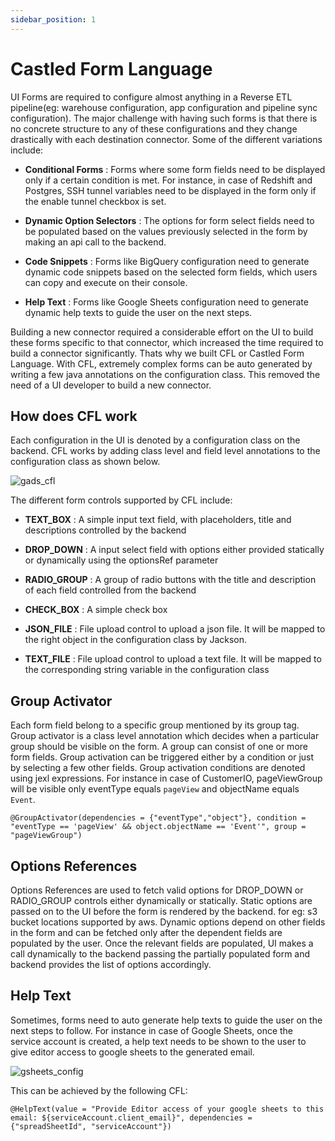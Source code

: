 ```yaml
---
sidebar_position: 1
---
```


# Castled Form Language

UI Forms are required to configure almost anything in a Reverse ETL pipeline(eg: warehouse configuration, app configuration and pipeline sync configuration). The major challenge with having such forms is that there is no concrete structure to any of these configurations and they change drastically with each destination connector. Some of the different variations include:

* **Conditional Forms** : Forms where some form fields need to be displayed only if a certain condition is met. For instance, in case of Redshift and Postgres, SSH tunnel variables need to be displayed in the form only if the enable tunnel checkbox is set.

* **Dynamic Option Selectors** : The options for form select fields need to be populated based on the values previously selected in the form by making an api call to the backend.

* **Code Snippets** : Forms like BigQuery configuration need to generate dynamic code snippets based on the selected form fields, which users can copy and execute on their console.

* **Help Text** : Forms like Google Sheets configuration need to generate dynamic help texts to guide the user on the next steps.

Building a new connector required a considerable effort on the UI to build these forms specific to that connector, which increased the time required to build a connector significantly. Thats why we built CFL or Castled Form Language. With CFL, extremely complex forms can be auto generated by writing a few java annotations on the configuration class. This removed the need of a UI developer to build a new connector.

## How does CFL work

Each configuration in the UI is denoted by a configuration class on the backend. CFL works by adding class level and field level annotations to the configuration class as shown below.

![gads_cfl](/img/screens/contributing/gads_cfl.png)


The different form controls supported by CFL include:

* **TEXT_BOX** : A simple input text field, with placeholders, title and descriptions controlled by the backend

* **DROP_DOWN** : A input select field with options either provided statically or dynamically using the optionsRef parameter

* **RADIO_GROUP** : A group of radio buttons with the title and description of each field controlled from the backend

* **CHECK_BOX** : A simple check box

* **JSON_FILE** : File upload control to upload a json file. It will be mapped to the right object in the configuration class by Jackson.

* **TEXT_FILE** : File upload control to upload a text file. It will be mapped to the corresponding string variable in the configuration class


## Group Activator

Each form field belong to a specific group mentioned by its group tag. Group activator is a class level annotation which decides when a particular group should be visible on the form. A group can consist of one or more form fields. Group activation can be triggered either by a condition or just by selecting a few other fields. Group activation conditions are denoted using jexl expressions. For instance in case of CustomerIO, pageViewGroup will be visible only eventType equals `pageView` and objectName equals `Event`.

```
@GroupActivator(dependencies = {"eventType","object"}, condition = "eventType == 'pageView' && object.objectName == 'Event'", group = "pageViewGroup")
```


## Options References

Options References are used to fetch valid options for DROP_DOWN or RADIO_GROUP controls either dynamically or statically. Static options are passed on to the UI before the form is rendered by the backend. for eg: s3 bucket locations supported by aws. Dynamic options depend on other fields in the form and can be fetched only after the dependent fields are populated by the user. Once the relevant fields are populated, UI makes a call dynamically to the backend passing the partially populated form and backend provides the list of options accordingly.

## Help Text

Sometimes, forms need to auto generate help texts to guide the user on the next steps to follow. For instance in case of Google Sheets, once the service account is created, a help text needs to be shown to the user to give editor access to google sheets to the generated email.

![gsheets_config](/img/screens/contributing/gsheets_config.png)

This can be achieved by the following CFL:

```
@HelpText(value = "Provide Editor access of your google sheets to this email: ${serviceAccount.client_email}", dependencies = {"spreadSheetId", "serviceAccount"})
```





